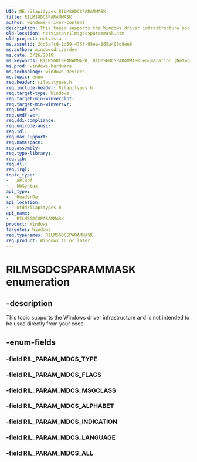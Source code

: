 ```yaml
---
UID: NE:rilapitypes.RILMSGDCSPARAMMASK
title: RILMSGDCSPARAMMASK
author: windows-driver-content
description: This topic supports the Windows driver infrastructure and is not intended to be used directly from your code.
old-location: netvista\rilmsgdcsparammask.htm
old-project: netvista
ms.assetid: 2cd5afcd-1d69-475f-95ea-165a405d8ee8
ms.author: windowsdriverdev
ms.date: 3/26/2018
ms.keywords: RILMSGDCSPARAMMASK, RILMSGDCSPARAMMASK enumeration [Network Drivers Starting with Windows Vista], RIL_PARAM_MDCS_ALL, RIL_PARAM_MDCS_ALPHABET, RIL_PARAM_MDCS_FLAGS, RIL_PARAM_MDCS_INDICATION, RIL_PARAM_MDCS_LANGUAGE, RIL_PARAM_MDCS_MSGCLASS, netvista.rilmsgdcsparammask, ntddrilapitypes/RILMSGDCSPARAMMASK, ntddrilapitypes/RIL_PARAM_MDCS_ALL, ntddrilapitypes/RIL_PARAM_MDCS_ALPHABET, ntddrilapitypes/RIL_PARAM_MDCS_FLAGS, ntddrilapitypes/RIL_PARAM_MDCS_INDICATION, ntddrilapitypes/RIL_PARAM_MDCS_LANGUAGE, ntddrilapitypes/RIL_PARAM_MDCS_MSGCLASS
ms.prod: windows-hardware
ms.technology: windows-devices
ms.topic: enum
req.header: rilapitypes.h
req.include-header: Rilapitypes.h
req.target-type: Windows
req.target-min-winverclnt: 
req.target-min-winversvr: 
req.kmdf-ver: 
req.umdf-ver: 
req.ddi-compliance: 
req.unicode-ansi: 
req.idl: 
req.max-support: 
req.namespace: 
req.assembly: 
req.type-library: 
req.lib: 
req.dll: 
req.irql: 
topic_type:
-	APIRef
-	kbSyntax
api_type:
-	HeaderDef
api_location:
-	ntddrilapitypes.h
api_name:
-	RILMSGDCSPARAMMASK
product: Windows
targetos: Windows
req.typenames: RILMSGDCSPARAMMASK
req.product: Windows 10 or later.
---
```


# RILMSGDCSPARAMMASK enumeration


## -description


This topic supports the Windows driver infrastructure and is not intended to be used directly from your code.


## -enum-fields




### -field RIL_PARAM_MDCS_TYPE


### -field RIL_PARAM_MDCS_FLAGS


### -field RIL_PARAM_MDCS_MSGCLASS


### -field RIL_PARAM_MDCS_ALPHABET


### -field RIL_PARAM_MDCS_INDICATION


### -field RIL_PARAM_MDCS_LANGUAGE


### -field RIL_PARAM_MDCS_ALL

